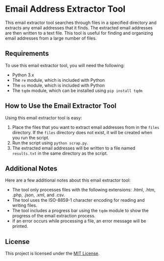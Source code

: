 # Email Address Extractor Tool

This email extractor tool searches through files in a specified directory and extracts any email addresses that it finds. The extracted email addresses are then written to a text file. This tool is useful for finding and organizing email addresses from a large number of files.

## Requirements

To use this email extractor tool, you will need the following:

- Python 3.x
- The `re` module, which is included with Python
- The `os` module, which is included with Python
- The `tqdm` module, which can be installed using `pip install tqdm`

## How to Use the Email Extractor Tool

Using this email extractor tool is easy:

1. Place the files that you want to extract email addresses from in the `files` directory. If the `files` directory does not exist, it will be created when you run the script.
2. Run the script using `python scrap.py`.
3. The extracted email addresses will be written to a file named `results.txt` in the same directory as the script.

## Additional Notes

Here are a few additional notes about this email extractor tool:

- The tool only processes files with the following extensions: .html, .htm, .php, .json, .xml, and .csv.
- The tool uses the ISO-8859-1 character encoding for reading and writing files.
- The tool includes a progress bar using the `tqdm` module to show the progress of the email extraction process.
- If an error occurs while processing a file, an error message will be printed.

## License

This project is licensed under the [MIT License](LICENSE).

